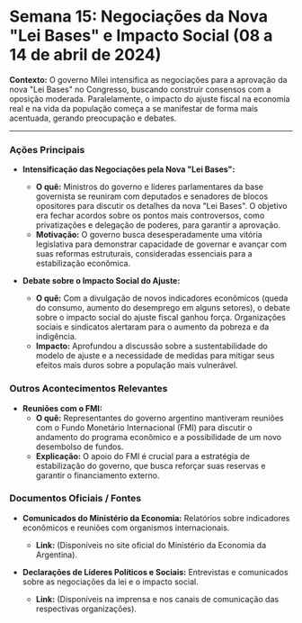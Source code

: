 # Semana 15: Negociações da Nova "Lei Bases" e Impacto Social (08 a 14 de abril de 2024)

**Contexto:** O governo Milei intensifica as negociações para a aprovação da nova "Lei Bases" no Congresso, buscando construir consensos com a oposição moderada. Paralelamente, o impacto do ajuste fiscal na economia real e na vida da população começa a se manifestar de forma mais acentuada, gerando preocupação e debates.

---

### Ações Principais

*   **Intensificação das Negociações pela Nova "Lei Bases":**
    *   **O quê:** Ministros do governo e líderes parlamentares da base governista se reuniram com deputados e senadores de blocos opositores para discutir os detalhes da nova "Lei Bases". O objetivo era fechar acordos sobre os pontos mais controversos, como privatizações e delegação de poderes, para garantir a aprovação.
    *   **Motivação:** O governo busca desesperadamente uma vitória legislativa para demonstrar capacidade de governar e avançar com suas reformas estruturais, consideradas essenciais para a estabilização econômica.

*   **Debate sobre o Impacto Social do Ajuste:**
    *   **O quê:** Com a divulgação de novos indicadores econômicos (queda do consumo, aumento do desemprego em alguns setores), o debate sobre o impacto social do ajuste fiscal ganhou força. Organizações sociais e sindicatos alertaram para o aumento da pobreza e da indigência.
    *   **Impacto:** Aprofundou a discussão sobre a sustentabilidade do modelo de ajuste e a necessidade de medidas para mitigar seus efeitos mais duros sobre a população mais vulnerável.

### Outros Acontecimentos Relevantes

*   **Reuniões com o FMI:**
    *   **O quê:** Representantes do governo argentino mantiveram reuniões com o Fundo Monetário Internacional (FMI) para discutir o andamento do programa econômico e a possibilidade de um novo desembolso de fundos.
    *   **Explicação:** O apoio do FMI é crucial para a estratégia de estabilização do governo, que busca reforçar suas reservas e garantir o financiamento externo.

### Documentos Oficiais / Fontes

*   **Comunicados do Ministério da Economia:** Relatórios sobre indicadores econômicos e reuniões com organismos internacionais.
    *   **Link:** (Disponíveis no site oficial do Ministério da Economia da Argentina).

*   **Declarações de Líderes Políticos e Sociais:** Entrevistas e comunicados sobre as negociações da lei e o impacto social.
    *   **Link:** (Disponíveis na imprensa e nos canais de comunicação das respectivas organizações).
